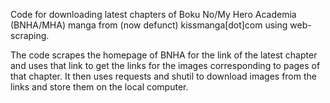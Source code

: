 Code for downloading latest chapters of Boku No/My Hero Academia (BNHA/MHA) manga from (now defunct) kissmanga[dot]com using web-scraping.

The code scrapes the homepage of BNHA for the link of the latest chapter and uses that link to get the links for the images corresponding to pages of that chapter.
It then uses requests and shutil to download images from the links and store them on the local computer.
